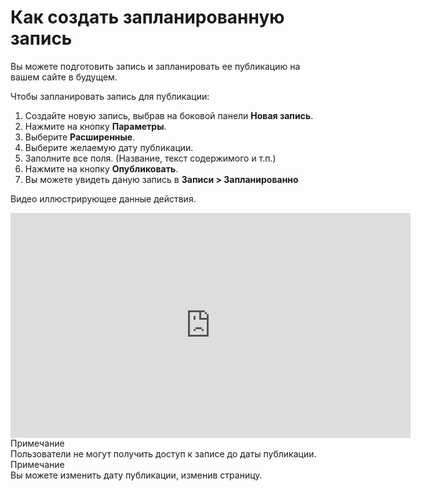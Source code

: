 # Как создать запланированную запись
<!-- position: 5 -->

Вы можете подготовить запись и запланировать ее публикацию на вашем сайте в будущем.

Чтобы запланировать запись для публикации:
1. Создайте новую запись, выбрав на боковой панели **Новая запись**.
2. Нажмите на кнопку **Параметры**.
3. Выберите **Расширенные**.
4. Выберите желаемую дату публикации.
5. Заполните все поля. (Название, текст содержимого и т.п.)
6. Нажмите на кнопку **Опубликовать**.
7. Вы можете увидеть даную запись в  **Записи > Запланированно**

Видео иллюстрирующее данные действия.
<div class="videoWrapper">
	<iframe width="640" height="360" src="https://www.youtube.com/embed/3E8qhXbek5o?rel=0&amp;showinfo=0" frameborder="0" allow="accelerometer; autoplay; encrypted-media; gyroscope; picture-in-picture" allowfullscreen></iframe>
</div>

<div class="note">
<div class="title">Примечание</div>
Пользователи не могут получить доступ к записе до даты публикации.
</div>

<div class="note">
<div class="title">Примечание</div>
Вы можете изменить дату публикации, изменив страницу.
</div>
